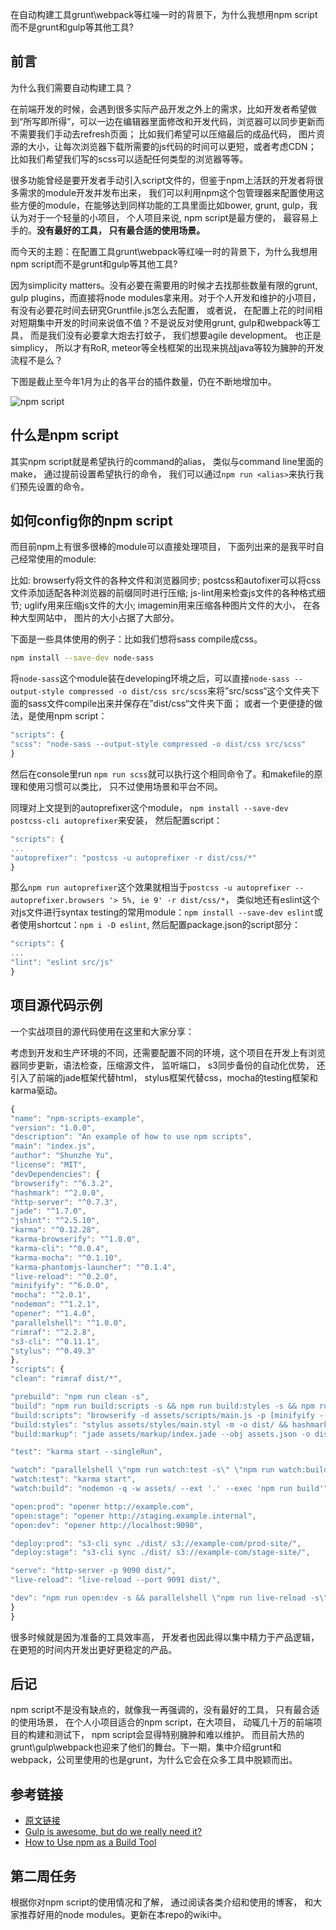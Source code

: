 在自动构建工具grunt\webpack等红噪一时的背景下，为什么我想用npm script而不是grunt和gulp等其他工具?

## 前言

为什么我们需要自动构建工具？

在前端开发的时候，会遇到很多实际产品开发之外上的需求，比如开发者希望做到“所写即所得”，可以一边在编辑器里面修改和开发代码，浏览器可以同步更新而不需要我们手动去refresh页面； 比如我们希望可以压缩最后的成品代码， 图片资源的大小，让每次浏览器下载所需要的js代码的时间可以更短，或者考虑CDN； 比如我们希望我们写的scss可以适配任何类型的浏览器等等。

很多功能曾经是要开发者手动引入script文件的，但鉴于npm上活跃的开发者将很多需求的module开发并发布出来， 我们可以利用npm这个包管理器来配置使用这些方便的module，在能够达到同样功能的工具里面比如bower, grunt, gulp，我认为对于一个轻量的小项目， 个人项目来说, npm script是最方便的， 最容易上手的。**没有最好的工具， 只有最合适的使用场景。**

而今天的主题：在配置工具grunt\webpack等红噪一时的背景下，为什么我想用npm script而不是grunt和gulp等其他工具?

因为simplicity matters。没有必要在需要用的时候才去找那些数量有限的grunt, gulp plugins，而直接将node modules拿来用。对于个人开发和维护的小项目， 有没有必要花时间去研究Gruntfile.js怎么去配置， 或者说， 在配置上花的时间相对短期集中开发的时间来说值不值？不是说反对使用grunt, gulp和webpack等工具， 而是我们没有必要拿大炮去打蚊子， 我们想要agile development。 也正是simplicy， 所以才有RoR, meteor等全栈框架的出现来挑战java等较为臃肿的开发流程不是么？

下图是截止至今年1月为止的各平台的插件数量，仍在不断地增加中。

![npm script](http://ac-TC2Vc5Tu.clouddn.com/f247d4b81bd3044a.png)

## 什么是npm script

其实npm script就是希望执行的command的alias， 类似与command line里面的make， 通过提前设置希望执行的命令， 我们可以通过`npm run <alias>`来执行我们预先设置的命令。

## 如何config你的npm script

而目前npm上有很多很棒的module可以直接处理项目， 下面列出来的是我平时自己经常使用的module: 

比如: browserfy将文件的各种文件和浏览器同步; postcss和autofixer可以将css文件添加适配各种浏览器的前缀同时进行压缩; js-lint用来检查js文件的各种格式细节; uglify用来压缩js文件的大小; imagemin用来压缩各种图片文件的大小， 在各种大型网站中， 图片的大小占据了大部分。

下面是一些具体使用的例子：比如我们想将sass compile成css。

```sh
npm install --save-dev node-sass
```

将`node-sass`这个module装在developing环境之后，可以直接`node-sass --output-style compressed -o dist/css src/scss`来将”src/scss“这个文件夹下面的sass文件compile出来并保存在”dist/css“文件夹下面； 或者一个更便捷的做法，是使用npm script：

```js
"scripts": {
"scss": "node-sass --output-style compressed -o dist/css src/scss"
}
```

然后在console里run `npm run scss`就可以执行这个相同命令了。和makefile的原理和使用习惯可以类比， 只不过使用场景和平台不同。

同理对上文提到的autoprefixer这个module， `npm install --save-dev postcss-cli autoprefixer`来安装， 然后配置script：

```js
"scripts": {
...
"autoprefixer": "postcss -u autoprefixer -r dist/css/*"
}
```

那么`npm run autoprefixer`这个效果就相当于`postcss -u autoprefixer --autoprefixer.browsers '> 5%, ie 9' -r dist/css/*`， 类似地还有eslint这个对js文件进行syntax testing的常用module：`npm install --save-dev eslint`或者使用shortcut：`npm i -D eslint`, 然后配置package.json的script部分：

```js
"scripts": {
...
"lint": "eslint src/js"
}
```

## 项目源代码示例

一个实战项目的源代码使用在这里和大家分享：

考虑到开发和生产环境的不同，还需要配置不同的环境，这个项目在开发上有浏览器同步更新，语法检查，压缩源文件， 监听端口， s3同步备份的自动化优势， 还引入了前端的jade框架代替html， stylus框架代替css，mocha的testing框架和karma驱动。

```js
{
"name": "npm-scripts-example",
"version": "1.0.0",
"description": "An example of how to use npm scripts",
"main": "index.js",
"author": "Shunzhe Yu",
"license": "MIT",
"devDependencies": {
"browserify": "^6.3.2",
"hashmark": "^2.0.0",
"http-server": "^0.7.3",
"jade": "^1.7.0",
"jshint": "^2.5.10",
"karma": "^0.12.28",
"karma-browserify": "^1.0.0",
"karma-cli": "^0.0.4",
"karma-mocha": "^0.1.10",
"karma-phantomjs-launcher": "^0.1.4",
"live-reload": "^0.2.0",
"minifyify": "^6.0.0",
"mocha": "^2.0.1",
"nodemon": "^1.2.1",
"opener": "^1.4.0",
"parallelshell": "^1.0.0",
"rimraf": "^2.2.8",
"s3-cli": "^0.11.1",
"stylus": "^0.49.3"
},
"scripts": {
"clean": "rimraf dist/*",

"prebuild": "npm run clean -s",
"build": "npm run build:scripts -s && npm run build:styles -s && npm run build:markup -s",
"build:scripts": "browserify -d assets/scripts/main.js -p [minifyify --compressPath . --map main.js.map --output dist/main.js.map] | hashmark -n dist/main.js -s -l 8 -m assets.json 'dist/{name}{hash}{ext}'",
"build:styles": "stylus assets/styles/main.styl -m -o dist/ && hashmark -s -l 8 -m assets.json dist/main.css 'dist/{name}{hash}{ext}'",
"build:markup": "jade assets/markup/index.jade --obj assets.json -o dist",

"test": "karma start --singleRun",

"watch": "parallelshell \"npm run watch:test -s\" \"npm run watch:build -s\"",
"watch:test": "karma start",
"watch:build": "nodemon -q -w assets/ --ext '.' --exec 'npm run build'",

"open:prod": "opener http://example.com",
"open:stage": "opener http://staging.example.internal",
"open:dev": "opener http://localhost:9090",

"deploy:prod": "s3-cli sync ./dist/ s3://example-com/prod-site/",
"deploy:stage": "s3-cli sync ./dist/ s3://example-com/stage-site/",

"serve": "http-server -p 9090 dist/",
"live-reload": "live-reload --port 9091 dist/",

"dev": "npm run open:dev -s && parallelshell \"npm run live-reload -s\" \"npm run serve -s\" \"npm run watch -s\""
}
}
```

很多时候就是因为准备的工具效率高， 开发者也因此得以集中精力于产品逻辑， 在更短的时间内开发出更好更稳定的产品。

## 后记

npm script不是没有缺点的，就像我一再强调的，没有最好的工具， 只有最合适的使用场景， 在个人小项目适合的npm script，在大项目， 动辄几十万的前端项目的构建和测试下， npm script会显得特别臃肿和难以维护。 而目前大热的grunt\gulp\webpack也迎来了他们的舞台。下一期，集中介绍grunt和webpack，公司里使用的也是grunt，为什么它会在众多工具中脱颖而出。

## 参考链接

- [原文链接](http://chocoluffy.com/2016/05/15/%E5%89%8D%E7%AB%AF%E5%BC%80%E5%8F%91%E5%B7%A5%E5%85%B7%E5%BA%93-%E7%AC%AC%E4%B8%80%E6%9C%9F-npm-script/)
- [Gulp is awesome, but do we really need it?](http://gon.to/2015/02/26/gulp-is-awesome-but-do-we-really-need-it/)
- [How to Use npm as a Build Tool](http://blog.keithcirkel.co.uk/how-to-use-npm-as-a-build-tool/)

## 第二周任务

根据你对npm script的使用情况和了解， 通过阅读各类介绍和使用的博客， 和大家推荐好用的node modules。更新在本repo的wiki中。
